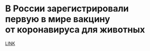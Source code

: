 # В России зарегистрировали первую в мире вакцину от коронавируса для животных



[LINK](https://varlamov.ru/4226243.html)